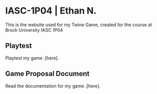 # IASC-1P04 | Ethan N.
This is the website used for my Twine Game, created for the course at Brock University IASC 1P04


## Playtest

Playtest my game .[here].

## Game Proposal Document

Read the documentation for my game .[here].
